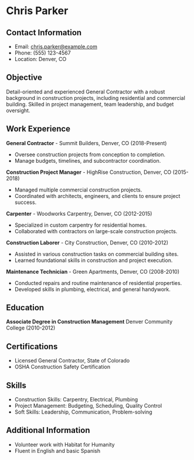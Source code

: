 # Chris Parker

## Contact Information
- Email: chris.parker@example.com
- Phone: (555) 123-4567
- Location: Denver, CO

## Objective
Detail-oriented and experienced General Contractor with a robust background in construction projects, including residential and commercial building. Skilled in project management, team leadership, and budget oversight.

## Work Experience

**General Contractor** - Summit Builders, Denver, CO (2018-Present)
- Oversee construction projects from conception to completion.
- Manage budgets, timelines, and subcontractor coordination.

**Construction Project Manager** - HighRise Construction, Denver, CO (2015-2018)
- Managed multiple commercial construction projects.
- Coordinated with architects, engineers, and clients to ensure project success.

**Carpenter** - Woodworks Carpentry, Denver, CO (2012-2015)
- Specialized in custom carpentry for residential homes.
- Collaborated with contractors on large-scale construction projects.

**Construction Laborer** - City Construction, Denver, CO (2010-2012)
- Assisted in various construction tasks on commercial building sites.
- Learned foundational skills in construction and project execution.

**Maintenance Technician** - Green Apartments, Denver, CO (2008-2010)
- Conducted repairs and routine maintenance of residential properties.
- Developed skills in plumbing, electrical, and general handywork.

## Education

**Associate Degree in Construction Management**
Denver Community College (2010-2012)

## Certifications
- Licensed General Contractor, State of Colorado
- OSHA Construction Safety Certification

## Skills
- Construction Skills: Carpentry, Electrical, Plumbing
- Project Management: Budgeting, Scheduling, Quality Control
- Soft Skills: Leadership, Communication, Problem-solving

## Additional Information
- Volunteer work with Habitat for Humanity
- Fluent in English and basic Spanish
